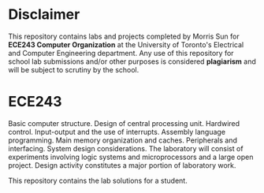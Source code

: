 # Disclaimer

This repository contains labs and projects completed by Morris Sun for **ECE243 Computer Organization** at the University of Toronto's Electrical and Computer Engineering department. Any use of this repository for school lab submissions and/or other purposes is considered **plagiarism** and will be subject to scrutiny by the school.

# ECE243

Basic computer structure. Design of central processing unit. Hardwired control. Input-output and the use of interrupts. Assembly language programming. Main memory organization and caches. Peripherals and interfacing. System design considerations. The laboratory will consist of experiments involving logic systems and microprocessors and a large open project. Design activity constitutes a major portion of laboratory work.

This repository contains the lab solutions for a student.
